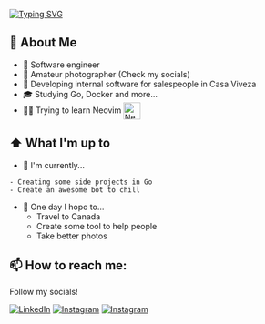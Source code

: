 [![Typing SVG](https://readme-typing-svg.herokuapp.com?font=Fira+Code&pause=250&color=333333&background=E7D2F8&center=true&vCenter=true&multiline=true&random=false&width=1000&height=150&lines=Hi+there!;I'm+Rodrigo+%F0%9F%A6%96+(Rads))](https://git.io/typing-svg)

<!--
**rodrigo-rads/rodrigo-rads** is a ✨ _special_ ✨ repository because its `README.md` (this file) appears on your GitHub profile.

Here are some ideas to get you started:

- 🔭 I’m currently working on ...
- 🌱 I’m currently learning ...
- 👯 I’m looking to collaborate on ...
- 🤔 I’m looking for help with ...
- 💬 Ask me about ...
- 📫 How to reach me: ...
- 😄 Pronouns: ...
- ⚡ Fun fact: ...
-->

## :book: About Me
- 🦖 Software engineer
- 📸 Amateur photographer (Check my socials)
- 💼 Developing internal software for salespeople in Casa Viveza
- 🎓 Studying Go, Docker and more...
- 🧙‍♂️ Trying to learn Neovim  [<img src="https://www.vectorlogo.zone/logos/neovimio/neovimio-icon.svg" height="30em" align="center" alt="Neovim logo" title="Neovim Logo"/>](https://neovim.io/)

## ⬆ What I'm up to
- 🔨 I'm currently...
```
- Creating some side projects in Go
- Create an awesome bot to chill
```
- 🤞 One day I hopo to...
	- Travel to Canada
	- Create some tool to help people
  - Take better photos

 ## 📫 How to reach me: 
 Follow my socials!

[![LinkedIn](https://img.shields.io/badge/linkedin-%230077B5.svg?style=for-the-badge&logo=linkedin&logoColor=white)](https://www.linkedin.com/in/rodrigo-rads/)
[![Instagram](https://img.shields.io/badge/Instagram-%23E4405F.svg?style=for-the-badge&logo=Instagram&logoColor=white)](https://instagram.com/rodrigoadsoares)
[![Instagram](https://img.shields.io/badge/Instagram-%23E4405F.svg?style=for-the-badge&logo=Instagram&logoColor=white)](https://instagram.com/rads_jpg)
